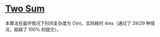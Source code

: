 # [Two Sum](https://leetcode.com/problems/two-sum/description/)

本算法在最坏情况下时间复杂度为 O(n)，实际耗时 4ms（通过了 29/29 种情况，超越了 100% 的提交）。
